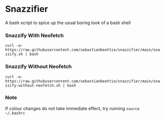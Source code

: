# Snazzifier

A bash script to spice up the usual boring look of a bash shell

### Snazzify With Neofetch

`curl -o- https://raw.githubusercontent.com/sebastianbeattie/snazzifier/main/snazzify.sh | bash`

### Snazzify Without Neofetch

`curl -o- https://raw.githubusercontent.com/sebastianbeattie/snazzifier/main/snazzify-without-neofetch.sh | bash`

### Note

If colour changes do not take immediate effect, try running `source ~/.bashrc`